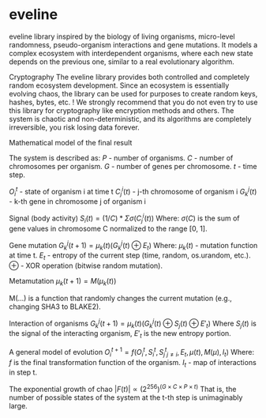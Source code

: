 # eveline

eveline library inspired by the biology of living organisms, micro-level randomness, pseudo-organism interactions and gene mutations. It models a complex ecosystem with interdependent organisms, where each new state depends on the previous one, similar to a real evolutionary algorithm.


Cryptography
The eveline library provides both controlled and completely random ecosystem development. Since an ecosystem is essentially evolving chaos, the library can be used for purposes to create random keys, hashes, bytes, etc. 
!  We strongly recommend that you do not even try to use this library for cryptography like encryption methods and others. The system is chaotic and non-deterministic, and its algorithms are completely irreversible, you risk losing data forever.


Mathematical model of the final result

The system is described as:
$P$ - number of organisms.
$C$ - number of chromosomes per organism.
$G$ - number of genes per chromosome.
$t$ - time step.

$O_i^t$ - state of organism i at time t
$C_j^i(t)$ - j-th chromosome of organism i
$G_k^j(t)$ - k-th gene in chromosome j of organism i


Signal (body activity)
$S_i(t) = (1 / C) * Σ σ(C_j^i(t))$
Where:
$σ(C)$ is the sum of gene values in chromosome C normalized to the range [0, 1].

Gene mutation
$G_k^j(t+1) = μ_k(t)(G_k^j(t) ⊕ E_t)$
Where:
$μ_k(t)$ - mutation function at time t.
$E_t$ - entropy of the current step (time, random, os.urandom, etc.).
$⊕$ - XOR operation (bitwise random mutation).

Metamutation
$μ_k(t+1) = M(μ_k(t))$

M(...) is a function that randomly changes the current mutation (e.g., changing SHA3 to BLAKE2).


Interaction of organisms
$G_k^j(t+1) = μ_k(t)(G_k^j(t) ⊕ S_j(t) ⊕ E'_t)$
Where $S_j(t)$ is the signal of the interacting organism, $E'_t$ is the new entropy portion.

A general model of evolution
$O_i^{t+1} = f(O_i^t, S_i^t, {S_j^t}_{j≠i}, E_t, μ(t), M(μ), I_t)$
Where:
$f$ is the final transformation function of the organism.
$I_t$ - map of interactions in step t.

The exponential growth of chao
$|F(t)| ∝ (2^256)^(G × C × P × t)$
That is, the number of possible states of the system at the t-th step is unimaginably large.


